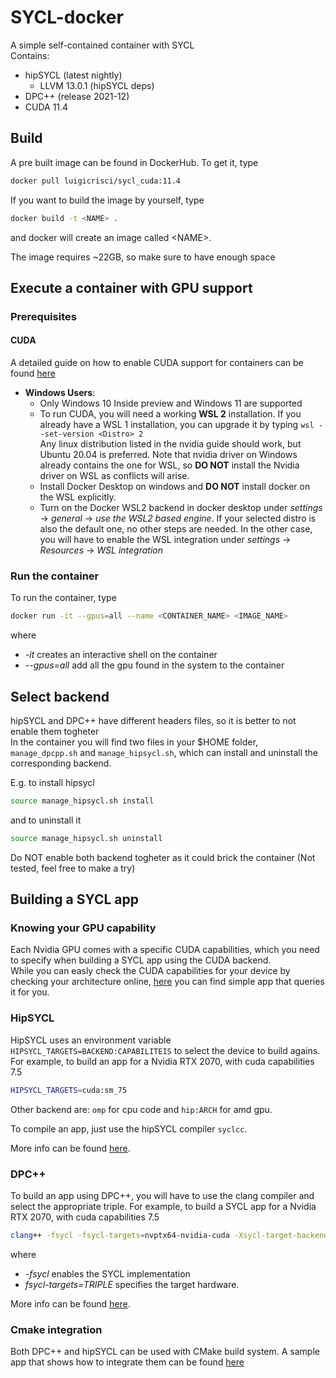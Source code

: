 # SYCL-docker

A simple self-contained container with SYCL  
Contains:
- hipSYCL (latest nightly)
  - LLVM 13.0.1 (hipSYCL deps)
- DPC++ (release 2021-12)
- CUDA 11.4

## Build
A pre built image can be found in DockerHub. To get it, type
```bash
docker pull luigicrisci/sycl_cuda:11.4
```

If you want to build the image by yourself, type
```bash
docker build -t <NAME> .
```
and docker will create an image called \<NAME\>.

The image requires ~22GB, so make sure to have enough space

## Execute a container with GPU support
### Prerequisites
#### CUDA
A detailed guide on how to enable CUDA support for containers can be found [here](https://docs.nvidia.com/datacenter/cloud-native/container-toolkit/install-guide.html#linux-distributions)  
- **Windows Users**:
  - Only Windows 10 Inside preview and Windows 11 are supported
  -  To run CUDA, you will need a working **WSL 2** installation. If you already have a WSL 1 installation, you can upgrade it by typing `wsl --set-version <Distro> 2`  
Any linux distribution listed in the nvidia guide should work, but Ubuntu 20.04 is preferred. Note that nvidia driver on Windows already contains the one for WSL, so **DO NOT** install the Nvidia driver on WSL as conflicts will arise. 
  - Install Docker Desktop on windows and **DO NOT** install docker on the WSL explicitly.
  - Turn on the Docker WSL2 backend in docker desktop under *settings* -> *general* -> *use the WSL2 based engine*. If your selected distro is also the default one, no other steps are needed. In the other case, you will have to enable the WSL integration under *settings* -> *Resources* -> *WSL integration*

### Run the container
To run the container, type
```bash
docker run -it --gpus=all --name <CONTAINER_NAME> <IMAGE_NAME>
```
where 
- *-it* creates an interactive shell on the container
- *--gpus=all* add all the gpu found in the system to the container

## Select backend
hipSYCL and DPC++ have different headers files, so it is better to not enable them togheter  
In the container you will find two files in your $HOME folder, `manage_dpcpp.sh` and `manage_hipsycl.sh`, which can install and uninstall the corresponding backend.  

E.g. to install hipsycl
```bash
source manage_hipsycl.sh install
```
and to uninstall it
```bash
source manage_hipsycl.sh uninstall
```
Do NOT enable both backend togheter as it could brick the container (Not tested, feel free to make a try)  

## Building a SYCL app

### Knowing your GPU capability
Each Nvidia GPU comes with a specific CUDA capabilities, which you need to specify when building a SYCL app using the CUDA backend.  
While you can easly check the CUDA capabilities for your device by checking your architecture online, [here](https://gist.github.com/Luigi-Crisci/08b8f76355476a68d34737611984bf5c) you can find simple app that queries it for you.

### HipSYCL

HipSYCL uses an environment variable `HIPSYCL_TARGETS=BACKEND:CAPABILITEIS` to select the device to build agains.  
For example, to build an app for a Nvidia RTX 2070, with cuda capabilities 7.5
```bash
HIPSYCL_TARGETS=cuda:sm_75
```
Other backend are: `omp` for cpu code and `hip:ARCH` for amd gpu.  

To compile an app, just use the hipSYCL compiler `syclcc`.   

More info can be found [here](https://github.com/illuhad/hipSYCL).

### DPC++

To build an app using DPC++, you will have to use the clang compiler and select the appropriate triple.
For example, to build a SYCL app for a Nvidia RTX 2070, with cuda capabilities 7.5
```bash
clang++ -fsycl -fsycl-targets=nvptx64-nvidia-cuda -Xsycl-target-backend --offload_arch=sm_75 <FILENAME>
```
where
- *-fsycl* enables the SYCL implementation
- *fsycl-targets=TRIPLE* specifies the target hardware.  

More info can be found [here](https://intel.github.io/llvm-docs/GetStartedGuide.html#run-simple-dpc-application).

### Cmake integration
Both DPC++ and hipSYCL can be used with CMake build system. A sample app that shows how to integrate them can be found [here](https://github.com/Luigi-Crisci/SYCL-cmake-sample-app)
